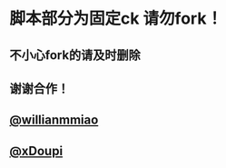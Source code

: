 # 脚本部分为固定ck 请勿fork！
## 不小心fork的请及时删除
## 谢谢合作！
## [@willianmmiao](https://github.com/willianmmiao/JavaScripts)
## [@xDoupi](https://github.com/xDoupi/JavaScripts)
